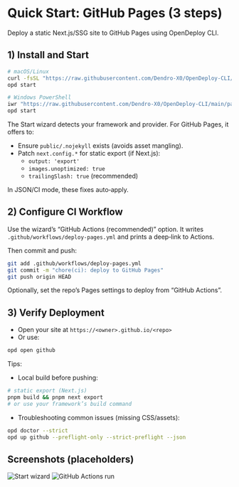# Quick Start: GitHub Pages (3 steps)

Deploy a static Next.js/SSG site to GitHub Pages using OpenDeploy CLI.

## 1) Install and Start

```bash
# macOS/Linux
curl -fsSL "https://raw.githubusercontent.com/Dendro-X0/OpenDeploy-CLI/main/packages/cli/install/install.sh" | bash
opd start

# Windows PowerShell
iwr "https://raw.githubusercontent.com/Dendro-X0/OpenDeploy-CLI/main/packages/cli/install/install.ps1" -UseBasicParsing | iex
opd start
```

The Start wizard detects your framework and provider. For GitHub Pages, it offers to:

- Ensure `public/.nojekyll` exists (avoids asset mangling).
- Patch `next.config.*` for static export (if Next.js):
  - `output: 'export'`
  - `images.unoptimized: true`
  - `trailingSlash: true` (recommended)

In JSON/CI mode, these fixes auto‑apply.

## 2) Configure CI Workflow

Use the wizard’s “GitHub Actions (recommended)” option. It writes `.github/workflows/deploy-pages.yml` and prints a deep‑link to Actions.

Then commit and push:

```bash
git add .github/workflows/deploy-pages.yml
git commit -m "chore(ci): deploy to GitHub Pages"
git push origin HEAD
```

Optionally, set the repo’s Pages settings to deploy from “GitHub Actions”.

## 3) Verify Deployment

- Open your site at `https://<owner>.github.io/<repo>`
- Or use:

```bash
opd open github
```

Tips:

- Local build before pushing:

```bash
# static export (Next.js)
pnpm build && pnpm next export
# or use your framework’s build command
```

- Troubleshooting common issues (missing CSS/assets):

```bash
opd doctor --strict
opd up github --preflight-only --strict-preflight --json
```

## Screenshots (placeholders)

<div style={{ display: 'grid', gap: 12 }}>
  <img alt="Start wizard" src={`${process.env.NEXT_PUBLIC_BASE_PATH || ''}/screens/wizard-start.svg`} style={{ maxWidth: '100%', borderRadius: 8, border: '1px solid var(--gray-800)' }} />
  <img alt="GitHub Actions run" src={`${process.env.NEXT_PUBLIC_BASE_PATH || ''}/screens/github-actions-run.svg`} style={{ maxWidth: '100%', borderRadius: 8, border: '1px solid var(--gray-800)' }} />
</div>
